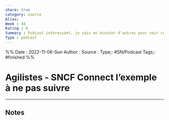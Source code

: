 ```yaml
---
share: true 
category: source
Alias:
Week : 44
Rating : 4
Summary : Podcast intéressant, je vais en écouter d'autres pour voir ce que ça donne.
Type : podcast
---
```

%%
Date : 2022-11-06-Sun
Author :
Source : 
Type;: #SN/Podcast 
Tags;: #finished 
%%
# Agilistes - SNCF Connect l’exemple à ne pas suivre


***

## Notes
